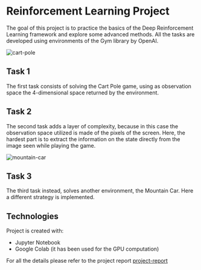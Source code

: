 # Reinforcement Learning Project
The goal of this project is to practice the basics of the Deep Reinforcement Learning framework and explore some advanced methods. All the tasks are developed using environments of the Gym library by OpenAI.

![cart-pole](images/cart-pole.png)

## Task 1
The first task consists of solving the Cart Pole game, using as observation space the 4-dimensional space returned by the environment.

## Task 2
The second task adds a layer of complexity, because in this case the observation space utilized is made of the pixels of the screen. Here, the hardest part is to extract the information
on the state directly from the image seen while playing the game.

![mountain-car](images/mountain-car.png)

## Task 3
The third task instead, solves another environment, the Mountain Car. Here a different strategy is implemented.

## Technologies
Project is created with:
* Jupyter Notebook
* Google Colab (it has been used for the GPU computation)

For all the details please refer to the project report [project-report](project-report.pdf)
